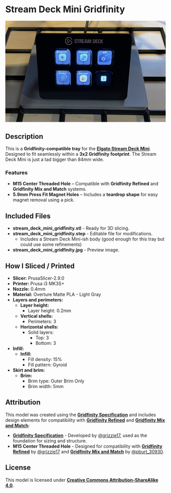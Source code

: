 # Stream Deck Mini Gridfinity

![Model Preview](./stream_deck_mini_gridfinity.jpg)

## Description
This is a **Gridfinity-compatible tray** for the **[Elgato Stream Deck Mini](https://www.elgato.com/us/en/p/stream-deck-mini)**.  
Designed to fit seamlessly within a **3x2 Gridfinity footprint**. The Stream Deck Mini is just a tad bigger than 84mm wide.

### **Features**
- **M15 Center Threaded Hole** – Compatible with **Gridfinity Refined** and **Gridfinity Mix and Match** systems.
- **5.9mm Press Fit Magnet Holes** – Includes a **teardrop shape** for easy magnet removal using a pick.

## Included Files
- **stream_deck_mini_gridfinity.stl** - Ready for 3D slicing.
- **stream_deck_mini_gridfinity.step** - Editable file for modifications.
    - Includes a Stream Deck Mini-ish body (good enough for this tray but could use some refinements)
- **stream_deck_mini_gridfinity.jpg** - Preview image.

## How I Sliced / Printed
- **Slicer:** PrusaSlicer-2.9.0
- **Printer:** Prusa i3 MK3S+
- **Nozzle:** 0.4mm
- **Material:** Overture Matte PLA - Light Gray
- **Layers and perimeters:**
    - **Layer height:**
        - Layer height: 0.2mm
    - **Vertical shells:**
        - Perimeters: 3
    - **Horizontal shells:**
        - Solid layers:
            - Top: 3
            - Bottom: 3
- **Infill:**
    - **Infill:**
        - Fill density: 15%
        - Fill pattern: Gyroid
- **Skirt and brim:**
    - **Brim:**
        - Brim type: Outer Brim Only
        - Brim width: 5mm

## Attribution
This model was created using the **[Gridfinity Specification](https://www.printables.com/model/417152-gridfinity-specification)** and includes design elements for compatibility with **[Gridfinity Refined](https://www.printables.com/model/413761-gridfinity-refined)** and **[Gridfinity Mix and Match](https://www.printables.com/model/1172561-gridfinity-mix-and-match-baseplate-system)**:
- **[Gridfinity Specification](https://www.printables.com/model/417152-gridfinity-specification)** - Developed by [@grizzie17](https://www.printables.com/@grizzie17), used as the foundation for sizing and structure.
- **M15 Center Threaded Hole** - Designed for compatibility with **[Gridfinity Refined](https://www.printables.com/model/413761-gridfinity-refined)** by [@grizzie17](https://www.printables.com/@grizzie17) and **[Gridfinity Mix and Match](https://www.printables.com/model/1172561-gridfinity-mix-and-match-baseplate-system)** by [@pburt_30930](https://www.printables.com/@pburt_30930).

## License
This model is licensed under **[Creative Commons Attribution-ShareAlike 4.0](https://creativecommons.org/licenses/by-sa/4.0/)**.
